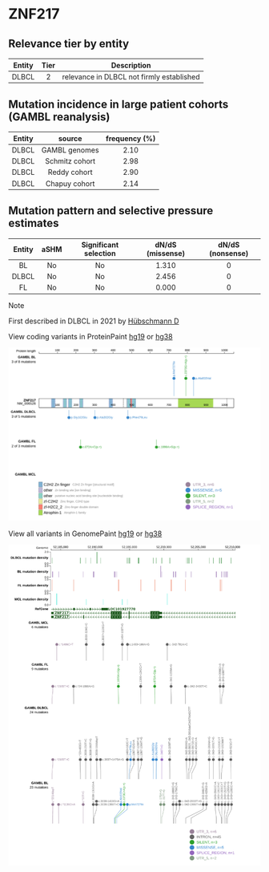 # ZNF217

## Relevance tier by entity

|Entity|Tier|Description                              |
|:------:|:----:|-----------------------------------------|
|DLBCL |2   |relevance in DLBCL not firmly established|

## Mutation incidence in large patient cohorts (GAMBL reanalysis)

|Entity|source        |frequency (%)|
|:------:|:--------------:|:-------------:|
|DLBCL |GAMBL genomes |2.10         |
|DLBCL |Schmitz cohort|2.98         |
|DLBCL |Reddy cohort  |2.90         |
|DLBCL |Chapuy cohort |2.14         |

## Mutation pattern and selective pressure estimates

|Entity|aSHM|Significant selection|dN/dS (missense)|dN/dS (nonsense)|
|:------:|:----:|:---------------------:|:----------------:|:----------------:|
|BL    |No  |No                   |1.310           |0               |
|DLBCL |No  |No                   |2.456           |0               |
|FL    |No  |No                   |0.000           |0               |


> [!NOTE]
> First described in DLBCL in 2021 by [Hübschmann D](https://pubmed.ncbi.nlm.nih.gov/33953289)


View coding variants in ProteinPaint [hg19](https://www.bcgsc.ca/downloads/morinlab/GAMBL/test/genes/ZNF217_protein.html)  or [hg38](https://www.bcgsc.ca/downloads/morinlab/GAMBL/test/genes/ZNF217_protein_hg38.html)

![image](images/proteinpaint/ZNF217_NM_006526.svg)

View all variants in GenomePaint [hg19](https://www.bcgsc.ca/downloads/morinlab/GAMBL/test/genes/ZNF217.html)  or [hg38](https://www.bcgsc.ca/downloads/morinlab/GAMBL/test/genes/ZNF217_hg38.html)

![image](images/proteinpaint/ZNF217.svg)
